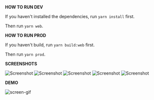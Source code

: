 **HOW TO RUN DEV**

If you haven't installed the dependencies, run `yarn install` first.

Then run `yarn web`.

**HOW TO RUN PROD**

If you haven't build, run `yarn build:web` first.

Then run `yarn prod`.

**SCREENSHOTS**

![Screenshot](./ss1.png)
![Screenshot](./ss2.png)
![Screenshot](./ss3.png)
![Screenshot](./ss4.png)
![Screenshot](./ss5.png)

**DEMO**

![screen-gif](./demo.gif)

